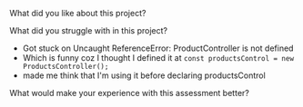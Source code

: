 What did you like about this project?

What did you struggle with in this project?

- Got stuck on Uncaught ReferenceError: ProductController is not defined
- Which is funny coz I thought I defined it at `const productsControl = new ProductsController();`
- made me think that I'm using it before declaring productsControl

What would make your experience with this assessment better?
